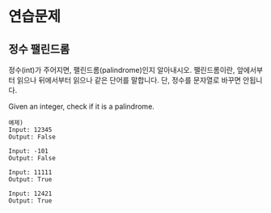 # 연습문제

## 정수 팰린드롬

정수(int)가 주어지면, 팰린드롬(palindrome)인지 알아내시오. 팰린드롬이란, 앞에서부터 읽으나 뒤에서부터 읽으나 같은 단어를 말합니다. 단, 정수를 문자열로 바꾸면 안됩니다.

Given an integer, check if it is a palindrome.

```
예제)
Input: 12345
Output: False

Input: -101
Output: False

Input: 11111
Output: True

Input: 12421
Output: True
```

